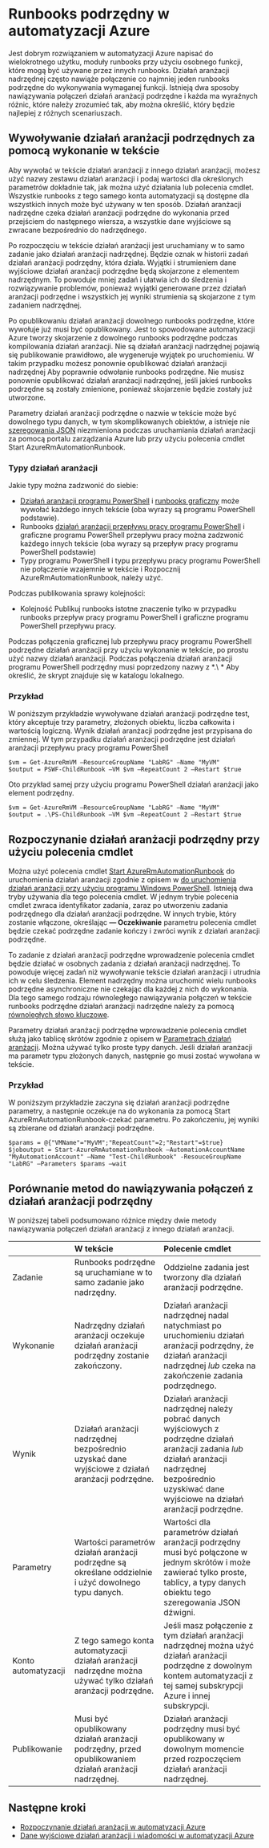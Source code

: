 <properties 
   pageTitle="Runbooks podrzędny w automatyzacji Azure | Microsoft Azure"
   description="W tym artykule opisano różne metody od w automatyzacji Azure innego działań aranżacji działań aranżacji i udostępnianie informacji między nimi."
   services="automation"
   documentationCenter=""
   authors="mgoedtel"
   manager="jwhit"
   editor="tysonn" />
<tags 
   ms.service="automation"
   ms.devlang="na"
   ms.topic="article"
   ms.tgt_pltfrm="na"
   ms.workload="infrastructure-services"
   ms.date="08/17/2016"
   ms.author="magoedte;bwren" />

# <a name="child-runbooks-in-azure-automation"></a>Runbooks podrzędny w automatyzacji Azure

Jest dobrym rozwiązaniem w automatyzacji Azure napisać do wielokrotnego użytku, moduły runbooks przy użyciu osobnego funkcji, które mogą być używane przez innych runbooks. Działań aranżacji nadrzędnej często nawiąże połączenie co najmniej jeden runbooks podrzędne do wykonywania wymaganej funkcji. Istnieją dwa sposoby nawiązywania połączeń działań aranżacji podrzędne i każda ma wyraźnych różnic, które należy zrozumieć tak, aby można określić, który będzie najlepiej z różnych scenariuszach.

##  <a name="invoking-a-child-runbook-using-inline-execution"></a>Wywoływanie działań aranżacji podrzędnych za pomocą wykonanie w tekście

Aby wywołać w tekście działań aranżacji z innego działań aranżacji, możesz użyć nazwy zestawu działań aranżacji i podaj wartości dla określonych parametrów dokładnie tak, jak można użyć działania lub polecenia cmdlet.  Wszystkie runbooks z tego samego konta automatyzacji są dostępne dla wszystkich innych może być używany w ten sposób. Działań aranżacji nadrzędne czeka działań aranżacji podrzędne do wykonania przed przejściem do następnego wiersza, a wszystkie dane wyjściowe są zwracane bezpośrednio do nadrzędnego.

Po rozpoczęciu w tekście działań aranżacji jest uruchamiany w to samo zadanie jako działań aranżacji nadrzędnej. Będzie oznak w historii zadań działań aranżacji podrzędny, która działa. Wyjątki i strumieniem dane wyjściowe działań aranżacji podrzędne będą skojarzone z elementem nadrzędnym. To powoduje mniej zadań i ułatwia ich do śledzenia i rozwiązywanie problemów, ponieważ wyjątki generowane przez działań aranżacji podrzędne i wszystkich jej wyniki strumienia są skojarzone z tym zadaniem nadrzędnej.

Po opublikowaniu działań aranżacji dowolnego runbooks podrzędne, które wywołuje już musi być opublikowany. Jest to spowodowane automatyzacji Azure tworzy skojarzenie z dowolnego runbooks podrzędne podczas kompilowania działań aranżacji. Nie są działań aranżacji nadrzędnej pojawią się publikowanie prawidłowo, ale wygeneruje wyjątek po uruchomieniu. W takim przypadku możesz ponownie opublikować działań aranżacji nadrzędnej Aby poprawnie odwołanie runbooks podrzędne. Nie musisz ponownie opublikować działań aranżacji nadrzędnej, jeśli jakieś runbooks podrzędne są zostały zmienione, ponieważ skojarzenie będzie zostały już utworzone.

Parametry działań aranżacji podrzędne o nazwie w tekście może być dowolnego typu danych, w tym skomplikowanych obiektów, a istnieje nie [szeregowania JSON](automation-starting-a-runbook.md#runbook-parameters) niezmieniona podczas uruchamiania działań aranżacji za pomocą portalu zarządzania Azure lub przy użyciu polecenia cmdlet Start AzureRmAutomationRunbook.


### <a name="runbook-types"></a>Typy działań aranżacji

Jakie typy można zadzwonić do siebie:

- [Działań aranżacji programu PowerShell](automation-runbook-types.md#powershell-runbooks) i [runbooks graficzny](automation-runbook-types.md#graphical-runbooks) może wywołać każdego innych tekście (oba wyrazy są programu PowerShell podstawie).
- Runbooks [działań aranżacji przepływu pracy programu PowerShell](automation-runbook-types.md#powershell-workflow-runbooks) i graficzne programu PowerShell przepływu pracy można zadzwonić każdego innych tekście (oba wyrazy są przepływ pracy programu PowerShell podstawie)
- Typy programu PowerShell i typu przepływu pracy programu PowerShell nie połączenie wzajemnie w tekście i Rozpocznij AzureRmAutomationRunbook, należy użyć.
    
Podczas publikowania sprawy kolejności:

- Kolejność Publikuj runbooks istotne znaczenie tylko w przypadku runbooks przepływ pracy programu PowerShell i graficzne programu PowerShell przepływu pracy.


Podczas połączenia graficznej lub przepływu pracy programu PowerShell podrzędne działań aranżacji przy użyciu wykonanie w tekście, po prostu użyć nazwy działań aranżacji.  Podczas połączenia działań aranżacji programu PowerShell podrzędny musi poprzedzony nazwy z *.\\ * Aby określić, że skrypt znajduje się w katalogu lokalnego. 

### <a name="example"></a>Przykład

W poniższym przykładzie wywoływane działań aranżacji podrzędne test, który akceptuje trzy parametry, złożonych obiektu, liczba całkowita i wartością logiczną. Wynik działań aranżacji podrzędne jest przypisana do zmiennej.  W tym przypadku działań aranżacji podrzędne jest działań aranżacji przepływu pracy programu PowerShell

    $vm = Get-AzureRmVM –ResourceGroupName "LabRG" –Name "MyVM"
    $output = PSWF-ChildRunbook –VM $vm –RepeatCount 2 –Restart $true

Oto przykład samej przy użyciu programu PowerShell działań aranżacji jako element podrzędny.

    $vm = Get-AzureRmVM –ResourceGroupName "LabRG" –Name "MyVM"
    $output = .\PS-ChildRunbook –VM $vm –RepeatCount 2 –Restart $true



##  <a name="starting-a-child-runbook-using-cmdlet"></a>Rozpoczynanie działań aranżacji podrzędny przy użyciu polecenia cmdlet

Można użyć polecenia cmdlet [Start AzureRmAutomationRunbook](https://msdn.microsoft.com/library/mt603661.aspx) do uruchomienia działań aranżacji zgodnie z opisem w [do uruchomienia działań aranżacji przy użyciu programu Windows PowerShell](../automation-starting-a-runbook.md#starting-a-runbook-with-windows-powershell). Istnieją dwa tryby używania dla tego polecenia cmdlet.  W jednym trybie polecenia cmdlet zwraca identyfikator zadania, zaraz po utworzeniu zadania podrzędnego dla działań aranżacji podrzędne.  W innych trybie, który zostanie włączone, określając **— Oczekiwanie** parametru polecenia cmdlet będzie czekać podrzędne zadanie kończy i zwróci wynik z działań aranżacji podrzędne.

To zadanie z działań aranżacji podrzędne wprowadzenie polecenia cmdlet będzie działać w osobnych zadania z działań aranżacji nadrzędnej. To powoduje więcej zadań niż wywoływanie tekście działań aranżacji i utrudnia ich w celu śledzenia. Element nadrzędny można uruchomić wielu runbooks podrzędne asynchroniczne nie czekając dla każdej z nich do wykonania. Dla tego samego rodzaju równoległego nawiązywania połączeń w tekście runbooks podrzędne działań aranżacji nadrzędne należy za pomocą [równoległych słowo kluczowe](automation-powershell-workflow.md#parallel-processing).

Parametry działań aranżacji podrzędne wprowadzenie polecenia cmdlet służą jako tablicę skrótów zgodnie z opisem w [Parametrach działań aranżacji](automation-starting-a-runbook.md#runbook-parameters). Można używać tylko proste typy danych. Jeśli działań aranżacji ma parametr typu złożonych danych, następnie go musi zostać wywołana w tekście.

### <a name="example"></a>Przykład

W poniższym przykładzie zaczyna się działań aranżacji podrzędne parametry, a następnie oczekuje na do wykonania za pomocą Start AzureRmAutomationRunbook-czekać parametru. Po zakończeniu, jej wyniki są zbierane od działań aranżacji podrzędne.

    $params = @{"VMName"="MyVM";"RepeatCount"=2;"Restart"=$true} 
    $joboutput = Start-AzureRmAutomationRunbook –AutomationAccountName "MyAutomationAccount" –Name "Test-ChildRunbook" -ResouceGroupName "LabRG" –Parameters $params –wait


## <a name="comparison-of-methods-for-calling-a-child-runbook"></a>Porównanie metod do nawiązywania połączeń z działań aranżacji podrzędny

W poniższej tabeli podsumowano różnice między dwie metody nawiązywania połączeń działań aranżacji z innego działań aranżacji.

| | W tekście| Polecenie cmdlet|
|:---|:---|:---|
|Zadanie|Runbooks podrzędne są uruchamiane w to samo zadanie jako nadrzędny.|Oddzielne zadania jest tworzony dla działań aranżacji podrzędne.|
|Wykonanie|Nadrzędny działań aranżacji oczekuje działań aranżacji podrzędny zostanie zakończony.|Działań aranżacji nadrzędnej nadal natychmiast po uruchomieniu działań aranżacji podrzędny, że działań aranżacji nadrzędnej *lub* czeka na zakończenie zadania podrzędnego.|
|Wynik|Działań aranżacji nadrzędnej bezpośrednio uzyskać dane wyjściowe z działań aranżacji podrzędne.|Działań aranżacji nadrzędnej należy pobrać danych wyjściowych z podrzędne działań aranżacji zadania *lub* działań aranżacji nadrzędnej bezpośrednio uzyskiwać dane wyjściowe na działań aranżacji podrzędne.|
|Parametry|Wartości parametrów działań aranżacji podrzędne są określane oddzielnie i użyć dowolnego typu danych.|Wartości dla parametrów działań aranżacji podrzędny musi być połączone w jednym skrótów i może zawierać tylko proste, tablicy, a typy danych obiektu tego szeregowania JSON dźwigni.|
|Konto automatyzacji|Z tego samego konta automatyzacji działań aranżacji nadrzędne można używać tylko działań aranżacji podrzędne.|Jeśli masz połączenie z tym działań aranżacji nadrzędnej można użyć działań aranżacji podrzędne z dowolnym kontem automatyzacji z tej samej subskrypcji Azure i innej subskrypcji.|
|Publikowanie|Musi być opublikowany działań aranżacji podrzędny, przed opublikowaniem działań aranżacji nadrzędnej.|Działań aranżacji podrzędny musi być opublikowany w dowolnym momencie przed rozpoczęciem działań aranżacji nadrzędnej.|

## <a name="next-steps"></a>Następne kroki

- [Rozpoczynanie działań aranżacji w automatyzacji Azure](automation-starting-a-runbook.md)
- [Dane wyjściowe działań aranżacji i wiadomości w automatyzacji Azure](automation-runbook-output-and-messages.md)
